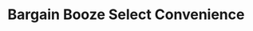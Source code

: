 ---
title: "Bargain Booze Select Convenience"
url: /ashton-in-makerfield/bargain-booze-select-convenience/
shop: convenience
---